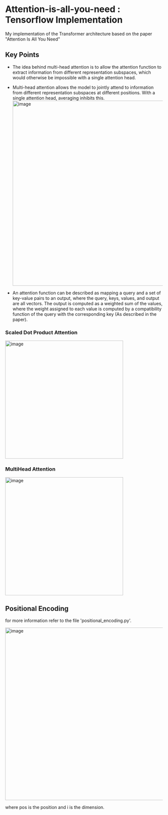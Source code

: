 # Attention-is-all-you-need : Tensorflow Implementation
My implementation of the Transformer architecture based on the paper "Attention Is All You Need"

## Key Points
- The idea behind multi-head attention is to allow the attention function to extract information from different representation subspaces, which would otherwise be impossible with a single attention head.
- Multi-head attention allows the model to jointly attend to information from different representation subspaces at different positions. With a single attention head, averaging inhibits this.
  <img width="591" alt="image" src="https://github.com/user-attachments/assets/e08bb4c1-9945-4916-923c-55f839479a1a">

- An attention function can be described as mapping a query and a set of key-value pairs to an output,
where the query, keys, values, and output are all vectors. The output is computed as a weighted sum
of the values, where the weight assigned to each value is computed by a compatibility function of the
query with the corresponding key (As described in the paper).


### Scaled Dot Product Attention
<img width="377" alt="image" src="https://github.com/user-attachments/assets/2382c017-44ca-4c5b-9f05-223af768d278">

### MultiHead Attention
<img width="377" alt="image" src="https://github.com/user-attachments/assets/2f7dbeaf-0eba-40a9-bb96-6fff7246ab99">

## Positional Encoding

for more information refer to the file 'positional_encoding.py'. 

<img width="551" alt="image" src="https://github.com/user-attachments/assets/e828db9c-8897-4f92-a1fe-9d9ffb50ba81">

where pos is the position and i is the dimension.

